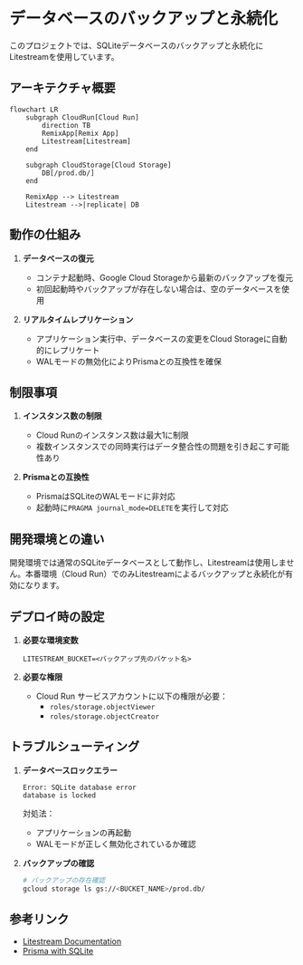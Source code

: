 # データベースのバックアップと永続化

このプロジェクトでは、SQLiteデータベースのバックアップと永続化にLitestreamを使用しています。

## アーキテクチャ概要

```mermaid
flowchart LR
    subgraph CloudRun[Cloud Run]
        direction TB
        RemixApp[Remix App]
        Litestream[Litestream]
    end

    subgraph CloudStorage[Cloud Storage]
        DB[/prod.db/]
    end

    RemixApp --> Litestream
    Litestream -->|replicate| DB
```

## 動作の仕組み

1. **データベースの復元**

   - コンテナ起動時、Google Cloud Storageから最新のバックアップを復元
   - 初回起動時やバックアップが存在しない場合は、空のデータベースを使用

2. **リアルタイムレプリケーション**
   - アプリケーション実行中、データベースの変更をCloud Storageに自動的にレプリケート
   - WALモードの無効化によりPrismaとの互換性を確保

## 制限事項

1. **インスタンス数の制限**

   - Cloud Runのインスタンス数は最大1に制限
   - 複数インスタンスでの同時実行はデータ整合性の問題を引き起こす可能性あり

2. **Prismaとの互換性**
   - PrismaはSQLiteのWALモードに非対応
   - 起動時に`PRAGMA journal_mode=DELETE`を実行して対応

## 開発環境との違い

開発環境では通常のSQLiteデータベースとして動作し、Litestreamは使用しません。本番環境（Cloud Run）でのみLitestreamによるバックアップと永続化が有効になります。

## デプロイ時の設定

1. **必要な環境変数**

   ```
   LITESTREAM_BUCKET=<バックアップ先のバケット名>
   ```

2. **必要な権限**
   - Cloud Run サービスアカウントに以下の権限が必要：
     - `roles/storage.objectViewer`
     - `roles/storage.objectCreator`

## トラブルシューティング

1. **データベースロックエラー**

   ```
   Error: SQLite database error
   database is locked
   ```

   対処法：

   - アプリケーションの再起動
   - WALモードが正しく無効化されているか確認

2. **バックアップの確認**
   ```sh
   # バックアップの存在確認
   gcloud storage ls gs://<BUCKET_NAME>/prod.db/
   ```

## 参考リンク

- [Litestream Documentation](https://litestream.io/)
- [Prisma with SQLite](https://www.prisma.io/docs/orm/overview/databases/sqlite)
